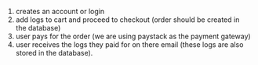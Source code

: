 1. creates an account or login
2. add logs to cart and proceed to checkout (order should be created in the database)
3. user pays for the order (we are using paystack as the payment gateway)
4. user receives the logs they paid for on there email (these logs are also stored in the database).